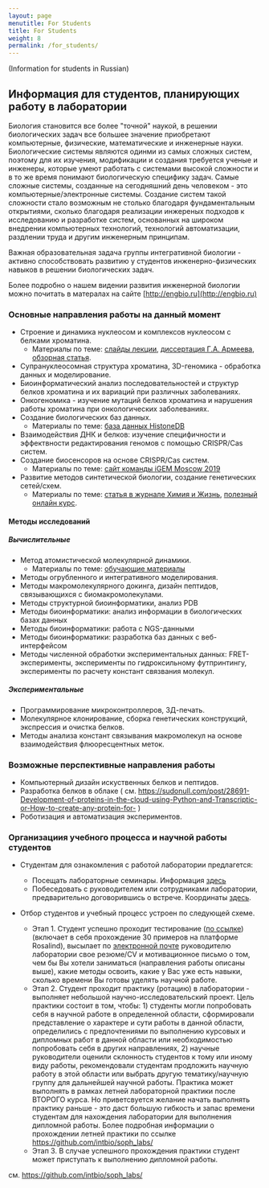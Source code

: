 ```yaml
---
layout: page
menutitle: For Students
title: For Students
weight: 8
permalink: /for_students/
---
```

(Information for students in Russian)

## Информация для студентов, планирующих работу в лаборатории

Биология становится все более "точной" наукой, в решении биологических задач все большее значение приобретают компьютерные, физические, математические и инженерные науки. Биологические системы являются одинми из самых сложных систем, поэтому для их изучения, модификации и создания требуется ученые и инженеры, которые умеют работать с системами высокой сложности и в то же время понимают биологическую специфику задач. Самые сложные системы, созданные на сегодняшний день человеком - это компьютерные/электронные системы. Создание систем такой сложности стало возможным не столько благодаря фундаментальным открытиями, сколько благодаря реализации инжереных подходов к исследованию и разработке систем, основанных на широком внедрении компьютерных технологий, технологий автоматизации, раздлении труда и другим инженерным принципам.

Важная образовательная задача группы интегративной биологии - активно способствовать развитию у студентов инженерно-физических навыков в решении биологических задач. 

Более подробно о нашем видении развития инженерной биологии можно почитать в матералах на сайте [http://engbio.ru](http://engbio.ru)

### Основные направления работы на данный момент

- Строение и динамика нуклеосом и комплексов нуклеосом с белками хроматина.
  - Материалы по теме: [слайды лекции](https://www.dropbox.com/s/go27el5mmjldapl/shaytan_epigen_school_2019.pdf?dl=0), [диссертация Г.А. Армеева](https://istina.msu.ru/download/153224658/1jQtwG:fBjnixcCl7G0MPLEml9IMzI6nUs/), [обзорная статья](https://www.ncbi.nlm.nih.gov/pubmed/30529788).
- Супрануклеосомная структура хроматина, 3D-геномика - обработка данных и моделирование.
- Биоинформатический анализ последовательностей и структур белков хроматина и их вариаций при различных заболеваниях. 
- Онкогеномика - изучение мутаций белков хроматина и нарушения работы хроматина при онкологических заболеваниях.
- Создание биологических баз данных.
  - Материалы по теме: [база данных HistoneDB](https://histdb.intbio.org)
- Взаимодействия ДНК и белков: изучение специфичности и эффектвности редактирования геномов с помощью CRISPR/Cas систем.
- Создание биосенсоров на основе CRISPR/Cas систем.
  - Материалы по теме: [сайт команды iGEM Moscow 2019](https://2019.igem.org/Team:Moscow)
- Развитие методов синтетической биологии, создание генетических сетей/схем.
  - Материалы по теме: [статья в журнале Химия и Жизнь](http://engbio.ru/HiZ_9_2019_synbio.pdf), [полезный онлайн курс](https://www.edx.org/course/principles-of-synthetic-biology).

#### Методы исследований

##### Вычислительные
- Метод атомистической молекулярной динамики.
  - Материалы по теме: [обучающие материалы](https://github.com/intbio/MolModEdu#MD)
- Методы огрубленного и интегративного моделирования.
- Методы макромолекулярного докинга, дизайн пептидов, связывающихся с биомакромолекулами.
- Методы структурной биоинформатики, анализ PDB
- Методы биоинформатики: анализ информации в биологических базах данных
- Методы биоинформатики: работа с NGS-данными
- Методы биоинформатики: разработка баз данных с веб-интерфейсом
- Методы численной обработки экспериментальных данных: FRET-эксперименты, эксперименты по гидроксильному футпринтингу, эксперименты по расчету констант связвания молекул.


##### Экспериментальные
- Программирование микроконтроллеров, 3Д-печать.
- Молекулярное клонирование, сборка генетических конструкций, экспрессия и очистка белков.
- Методы анализа констант связывания макромолекул на основе взаимодействия флюоресцентных меток.


### Возможные перспективные направления работы
- Компьютерный дизайн искуственных белков и пептидов.
- Разработка белков в облаке ( см. https://sudonull.com/post/28691-Development-of-proteins-in-the-cloud-using-Python-and-Transcriptic-or-How-to-create-any-protein-for- )
- Роботизация и автоматизация экспериментов.

### Организациия учебного процесса и научной работы студентов

- Студентам для ознакомления с работой лаборатории предлагется:
  - Посещать лабораторные семинары. Информация [здесь](https://intbio.org/CBsem/)
  - Побеседовать с руководителем или сотрудниками лаборатории, предварительно договорившись о встрече. Координаты [здесь](https://intbio.org/team/).

- Отбор студентов и учебный процесс устроен по следующей схеме.
  - Этап 1. Студент успешно проходит тестирование ([по ссылке](https://forms.gle/1DE3dSeeTNXy8zVW8)) (включает в себя прохождение 30 примеров на платформе Rosalind), высылает по [электронной почте](mailto:alex@intbio.org) руководителю лаборатории свое резюме/CV и мотивационное письмо о том, чем бы Вы хотели заниматься (направления работы описаны выше), какие методы освоить,  какие у Вас уже есть навыки, сколько времени Вы готовы уделять научной работе.
  - Этап 2. Студент проходит практику (ротацию) в лаборатории - выполняет небольшой научно-исследовательский проект. Цель практики состоит в том, чтобы: 1) студенты могли попробовать себя в научной работе в определенной области, сформировали представление о характере и сути работы в данной области, определились с предпочтениями по выполнению курсовых и дипломных работ в данной области или необходимостью попробовать себя в других направлениях, 2) научные руководители оценили склонность студентов к тому или иному виду работы, рекомендовали студентам продложить научную работу в этой области или выбрать другую тематику/научную группу для дальнейшей научной работы. Практика может выполнять в рамках летней лабораторной практики после ВТОРОГО курса. Но приветсвуется желание начать выполнять практику раньше - это даст большую гибкость и запас времени студентам для нахождения лаборатории для выполнения дипломной работы. Более подробная информации о прохождении летней практики по ссылке https://github.com/intbio/soph_labs/
  - Этап 3. В случае успешного прохождения практики студент может приступать к выполнению дипломной работы.

см. https://github.com/intbio/soph_labs/
